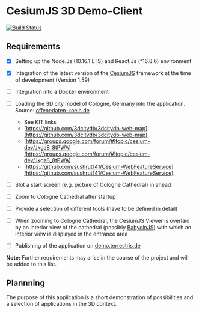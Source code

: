 # CesiumJS 3D Demo-Client

[![Build Status](https://travis-ci.com/mholthausen/3d_demo_client.svg?branch=master)](https://travis-ci.com/mholthausen/3d_demo_client)

## Requirements

- [x] Setting up the Node.Js (10.16.1 LTS) and React.Js (^16.8.6) environment

- [x] Integration of the latest version of the [CesiumJS](https://cesiumjs.org/) framework at the time of development (Version 1.59)

- [ ] Integration into a Docker environment

- [ ] Loading the 3D city model of Cologne, Germany into the application. Source: [offenedaten-koeln.de](https://www.offenedaten-koeln.de/dataset/3d-stadtmodell-koeln-0)

  - See KIT links
  - [https://github.com/3dcitydb/3dcitydb-web-map](https://github.com/3dcitydb/3dcitydb-web-map)
  - [https://groups.google.com/forum/#!topic/cesium-dev/Jkga8_8tPWA](https://groups.google.com/forum/#!topic/cesium-dev/Jkga8_8tPWA)
  - [https://github.com/sushrut141/Cesium-WebFeatureService](https://github.com/sushrut141/Cesium-WebFeatureService)

- [ ] Slot a start screen (e.g. picture of Cologne Cathedral) in ahead

- [ ] Zoom to Cologne Cathedral after startup

- [ ] Provide a selection of different tools (have to be defined in detail)

- [ ] When zooming to Cologne Cathedral, the CesiumJS Viewer is overlaid by an interior view of the cathedral (possibly [BabyolnJS](https://www.babylonjs.com/)) with which an interior view is displayed in the entrance area

- [ ] Publishing of the application on [demo.terrestris.de](https://demo.terrestris.de/)

**Note:** Further requirements may arise in the course of the project and will be added to this list.

## Plannning

The purpose of this application is a short demonstration of possibilities and a selection of applications in the 3D context.
